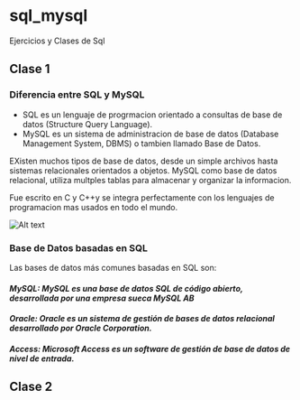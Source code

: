 # sql_mysql
Ejercicios y Clases de Sql


## Clase 1

### Diferencia entre SQL y MySQL

- SQL es un lenguaje de progrmacion orientado a consultas de base de datos (Structure Query Language).
-  MySQL es un sistema de administracion de base de datos (Database Management System, DBMS) o tambien llamado Base de Datos.

EXisten muchos tipos de base de datos, desde un simple archivos hasta sistemas relacionales orientados a objetos. MySQL como base de datos relacional, utiliza multples tablas para almacenar y organizar la informacion.

Fue escrito en C y C++y se integra perfectamente con los lenguajes de programacion mas usados en todo el mundo.


![Alt text](https://kkslinuxinfo.files.wordpress.com/2016/02/database.png "DBMS")

### Base de Datos basadas en SQL

Las bases de datos más comunes basadas en SQL son:
#### _MySQL: MySQL es una base de datos SQL de código abierto, desarrollada por una empresa sueca MySQL AB_

#### _Oracle: Oracle es un sistema de gestión de bases de datos relacional desarrollado por Oracle Corporation._

#### _Access: Microsoft Access es un software de gestión de base de datos de nivel de entrada._


## Clase 2

